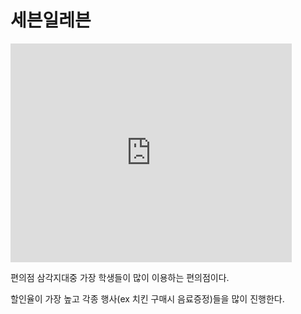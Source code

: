 # 세븐일레븐


<iframe src="https://www.google.com/maps/embed?pb=!1m18!1m12!1m3!1d197.72911725311056!2d126.99142140394906!3d37.53937281763192!2m3!1f0!2f0!3f0!3m2!1i1024!2i768!4f13.1!3m3!1m2!1s0x357ca37f6e2aa3c3%3A0x1a45065ccd27015c!2s7eleven!5e0!3m2!1sko!2skr!4v1698308133116!5m2!1sko!2skr" width="450" height="350" style="border:0;" allowfullscreen="" loading="lazy" referrerpolicy="no-referrer-when-downgrade"></iframe>


편의점 삼각지대중 가장 학생들이 많이 이용하는 편의점이다.

할인율이 가장 높고 각종 행사(ex 치킨 구매시 음료증정)들을 많이 진행한다.
